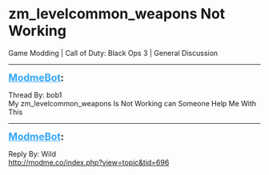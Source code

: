 # zm_levelcommon_weapons Not Working
Game Modding | Call of Duty: Black Ops 3 | General Discussion

---
<strong style="font-size: 1.4em;"><span style="text-decoration: underline;text-decoration-color: #34a7f9;"><span style="color:#34a7f9;">ModmeBot</span></span>:</strong>

<p>Thread By: bob1<br />My zm_levelcommon_weapons Is Not Working can Someone Help Me With This</p>

---
<strong style="font-size: 1.4em;"><span style="text-decoration: underline;text-decoration-color: #34a7f9;"><span style="color:#34a7f9;">ModmeBot</span></span>:</strong>

<p>Reply By: Wild<br /><a href="http://modme.co/index.php?view=topic&tid=696">http://modme.co/index.php?view=topic&amp;tid=696</a></p>
